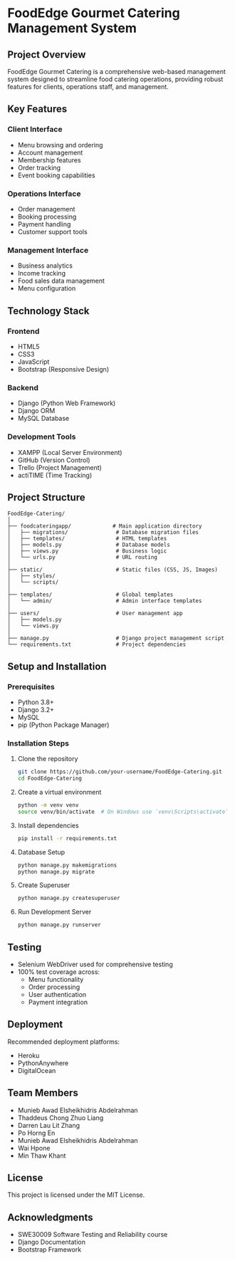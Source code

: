 # FoodEdge Gourmet Catering Management System

## Project Overview

FoodEdge Gourmet Catering is a comprehensive web-based management system designed to streamline food catering operations, providing robust features for clients, operations staff, and management.

## Key Features

### Client Interface
- Menu browsing and ordering
- Account management
- Membership features
- Order tracking
- Event booking capabilities

### Operations Interface
- Order management
- Booking processing
- Payment handling
- Customer support tools

### Management Interface
- Business analytics
- Income tracking
- Food sales data management
- Menu configuration

## Technology Stack

### Frontend
- HTML5
- CSS3
- JavaScript
- Bootstrap (Responsive Design)

### Backend
- Django (Python Web Framework)
- Django ORM
- MySQL Database

### Development Tools
- XAMPP (Local Server Environment)
- GitHub (Version Control)
- Trello (Project Management)
- actiTIME (Time Tracking)

## Project Structure

```
FoodEdge-Catering/
│
├── foodcateringapp/             # Main application directory
│   ├── migrations/               # Database migration files
│   ├── templates/                # HTML templates
│   ├── models.py                 # Database models
│   ├── views.py                  # Business logic
│   └── urls.py                   # URL routing
│
├── static/                       # Static files (CSS, JS, Images)
│   ├── styles/
│   └── scripts/
│
├── templates/                    # Global templates
│   └── admin/                    # Admin interface templates
│
├── users/                        # User management app
│   ├── models.py
│   └── views.py
│
├── manage.py                     # Django project management script
└── requirements.txt              # Project dependencies
```

## Setup and Installation

### Prerequisites
- Python 3.8+
- Django 3.2+
- MySQL
- pip (Python Package Manager)

### Installation Steps
1. Clone the repository
   ```bash
   git clone https://github.com/your-username/FoodEdge-Catering.git
   cd FoodEdge-Catering
   ```

2. Create a virtual environment
   ```bash
   python -m venv venv
   source venv/bin/activate  # On Windows use `venv\Scripts\activate`
   ```

3. Install dependencies
   ```bash
   pip install -r requirements.txt
   ```

4. Database Setup
   ```bash
   python manage.py makemigrations
   python manage.py migrate
   ```

5. Create Superuser
   ```bash
   python manage.py createsuperuser
   ```

6. Run Development Server
   ```bash
   python manage.py runserver
   ```

## Testing

- Selenium WebDriver used for comprehensive testing
- 100% test coverage across:
  - Menu functionality
  - Order processing
  - User authentication
  - Payment integration

## Deployment

Recommended deployment platforms:
- Heroku
- PythonAnywhere
- DigitalOcean

## Team Members

- Munieb Awad Elsheikhidris Abdelrahman
- Thaddeus Chong Zhuo Liang 
- Darren Lau Lit Zhang 
- Po Horng En 
- Munieb Awad Elsheikhidris Abdelrahman
- Wai Hpone 
- Min Thaw Khant 

## License

This project is licensed under the MIT License.

## Acknowledgments

- SWE30009 Software Testing and Reliability course
- Django Documentation
- Bootstrap Framework
